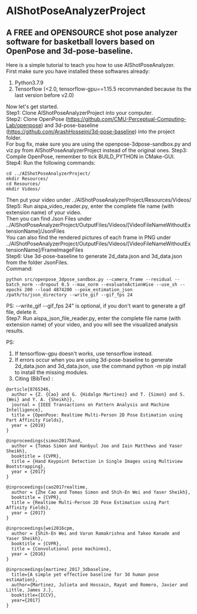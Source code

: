 # AIShotPoseAnalyzerProject
## A FREE and OPENSOURCE shot pose analyzer software for basketball lovers based on OpenPose and 3d-pose-baseline.

Here is a simple tutorial to teach you how to use AIShotPoseAnalyzer.  
First make sure you have installed these softwares already:
1. Python3.7.9
2. Tensorflow (<2.0, tensorflow-gpu==1.15.5 recommanded because its the last version before v2.0)

Now let's get started.  
Step1: Clone AIShotPoseAnalyzerProject into your computer.  
Step2: Clone OpenPose (https://github.com/CMU-Perceptual-Computing-Lab/openpose) and 3d-pose-baseline (https://github.com/ArashHosseini/3d-pose-baseline) into the project folder.  
For bug fix, make sure you are using the openpose-3dpose-sandbox.py and viz.py from AIShotPoseAnalyzerProject instead of the original ones.
Step3: Compile OpenPose, remember to tick BUILD_PYTHON in CMake-GUI.  
Step4: Run the following commands:  
```
cd ../AIShotPoseAnalyzerProject/  
mkdir Resources/  
cd Resources/  
mkdir Videos/
```  
Then put your video under ../AIShotPoseAnalyzerProject/Resources/Videos/  
Step5: Run aispa_video_reader.py, enter the complete file name (with extension name) of your video.  
Then you can find Json Files under ../AIShotPoseAnalyzerProject/OutputFiles/Videos/[VideoFileNameWithoutExtensionName]/JsonFiles  
You can also find the rendered pictures of each frame in PNG under ../AIShotPoseAnalyzerProject/OutputFiles/Videos/[VideoFileNameWithoutExtensionName]/FrameImageFiles  
Step6: Use 3d-pose-baseline to generate 2d_data.json and 3d_data.json from the folder JsonFiles.  
Command:
```
python src/openpose_3dpose_sandbox.py --camera_frame --residual --batch_norm --dropout 0.5 --max_norm --evaluateActionWise --use_sh --epochs 200 --load 4874200 --pose_estimation_json /path/to/json_directory --write_gif --gif_fps 24
```
PS: --write_gif --gif_fps 24" is optional, if you don't want to generate a gif file, delete it.  
Step7: Run aispa_json_file_reader.py, enter the complete file name (with extension name) of your video, and you will see the visualized analysis results.

PS:
1. If tensorflow-gpu doesn't works, use tensorflow instead.
2. If errors occur when you are using 3d-pose-baseline to generate 2d_data.json and 3d_data.json, use the command python -m pip install to install the missing modules.
3. Citing (BibTex) :  
```
@article{8765346,  
  author = {Z. {Cao} and G. {Hidalgo Martinez} and T. {Simon} and S. {Wei} and Y. A. {Sheikh}},  
  journal = {IEEE Transactions on Pattern Analysis and Machine Intelligence},  
  title = {OpenPose: Realtime Multi-Person 2D Pose Estimation using Part Affinity Fields},  
  year = {2019}  
}

@inproceedings{simon2017hand,  
  author = {Tomas Simon and Hanbyul Joo and Iain Matthews and Yaser Sheikh},  
  booktitle = {CVPR},  
  title = {Hand Keypoint Detection in Single Images using Multiview Bootstrapping},  
  year = {2017}  
}

@inproceedings{cao2017realtime,  
  author = {Zhe Cao and Tomas Simon and Shih-En Wei and Yaser Sheikh},  
  booktitle = {CVPR},  
  title = {Realtime Multi-Person 2D Pose Estimation using Part Affinity Fields},  
  year = {2017}  
}

@inproceedings{wei2016cpm,  
  author = {Shih-En Wei and Varun Ramakrishna and Takeo Kanade and Yaser Sheikh},  
  booktitle = {CVPR},  
  title = {Convolutional pose machines},  
  year = {2016}  
}

@inproceedings{martinez_2017_3dbaseline,
  title={A simple yet effective baseline for 3d human pose estimation},
  author={Martinez, Julieta and Hossain, Rayat and Romero, Javier and Little, James J.},
  booktitle={ICCV},
  year={2017}
}
```
